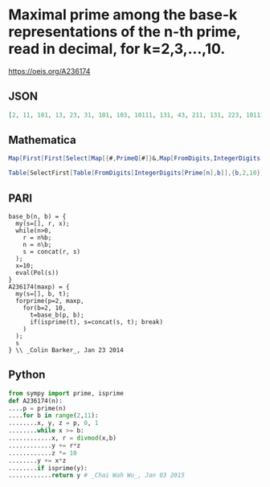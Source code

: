# Maximal prime among the base\-k representations of the n\-th prime, read in decimal, for k\=2,3,\.\.\.,10\.
https://oeis.org/A236174
## JSON
```JSON
[2, 11, 101, 13, 23, 31, 101, 103, 10111, 131, 43, 211, 131, 223, 101111, 311, 113, 331, 2111, 1013, 1021, 2221, 1103, 1011001, 1201, 1100101, 10211, 1223, 1231, 1301, 331, 2003, 211, 12011, 10010101, 2113, 10011101, 10100011, 2213, 10101101, 10110011, 20201, 2333, 21011, 3011, 11000111, 21211, 337, 3203, 11100101]
```
## Mathematica
```Mathematica
Map[First[First[Select[Map[{#,PrimeQ[#]}&,Map[FromDigits,IntegerDigits[Prime[#],Range[2,10]]]],#[[2]]==True&]]]&,Range[50]]
```
```Mathematica
Table[SelectFirst[Table[FromDigits[IntegerDigits[Prime[n],b]],{b,2,10}],PrimeQ],{n,80}] (* _Harvey P. Dale_, May 17 2024 *)
```
## PARI
```PARI
base_b(n, b) = {
  my(s=[], r, x);
  while(n>0,
    r = n%b;
    n = n\b;
    s = concat(r, s)
  );
  x=10;
  eval(Pol(s))
}
A236174(maxp) = {
  my(s=[], b, t);
  forprime(p=2, maxp,
    for(b=2, 10,
      t=base_b(p, b);
      if(isprime(t), s=concat(s, t); break)
    )
  );
  s
} \\ _Colin Barker_, Jan 23 2014
```
## Python
```Python
from sympy import prime, isprime
def A236174(n):
....p = prime(n)
....for b in range(2,11):
........x, y, z = p, 0, 1
........while x >= b:
............x, r = divmod(x,b)
............y += r*z
............z *= 10
........y += x*z
........if isprime(y):
............return y # _Chai Wah Wu_, Jan 03 2015
```
